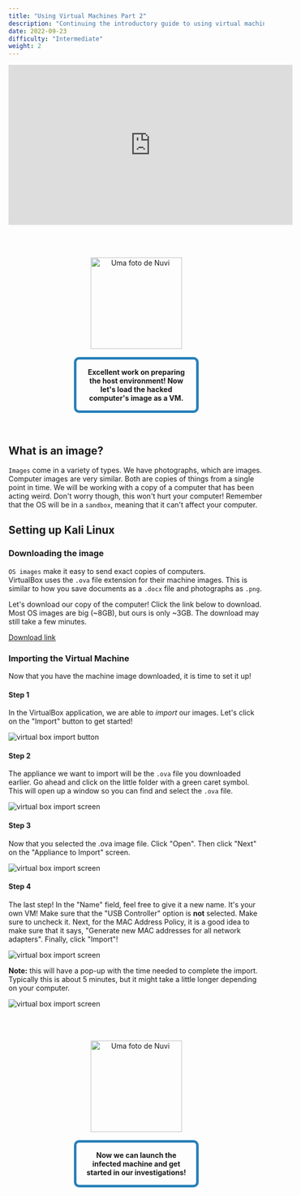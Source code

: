 ```yaml
---
title: "Using Virtual Machines Part 2"
description: "Continuing the introductory guide to using virtual machines"
date: 2022-09-23
difficulty: "Intermediate"
weight: 2
---
```


<p style="text-align: center;"><iframe width="560" height="315" src="https://www.youtube.com/embed/ffcyyJXEhwY" frameborder="0" allow="accelerometer; autoplay; clipboard-write; encrypted-media; gyroscope; picture-in-picture" allowfullscreen></iframe></p>

<div style="margin: 1rem;padding: 2rem 2rem;text-align: center;">
    <div style="display: inline-block;padding: 1rem 1rem;vertical-align: middle;">
        <img src="../images/nuvi.PNG?" alt="Uma foto de Nuvi" width="180" height="180" />
    </div>
    <div style="display: inline-block;padding: 1rem 1rem;vertical-align: middle;width:50%;border:5px solid #2980b9;border-radius:10px;font-weight: bold;">
        Excellent work on preparing the host environment! Now let's load the hacked computer's image as a VM.
    </div>
</div>

## What is an image?

`Images` come in a variety of types. We have photographs, which are images. Computer images are very similar. Both are copies of things from a single point in time. We will be working with a copy of a computer that has been acting weird. Don't worry though, this won't hurt your computer! Remember that the OS will be in a `sandbox`, meaning that it can't affect your computer.

## Setting up Kali Linux

### Downloading the image

`OS images` make it easy to send exact copies of computers.  
VirtualBox uses the `.ova` file extension for their machine images. This is similar to how you save documents as a `.docx` file and photographs as `.png`.

Let's download our copy of the computer! Click the link below to download.  
Most OS images are big (~8GB), but ours is only ~3GB. The download may still take a few minutes.

<a class="my-2 mx-4 btn btn-info" href="https://nuevofoundation-my.sharepoint.com/:f:/g/personal/beatris_mendezgandica_nuevofoundation_org/EqwR5wQyp9xEpYoP524regQB6rnwgyJBMULhuGIzyMj_4w?e=yg6rFv" target="_blank">
Download link
</a>

### Importing the Virtual Machine

Now that you have the machine image downloaded, it is time to set it up!

#### Step 1

In the VirtualBox application, we are able to _import_ our images. Let's click on the "Import" button to get started!

![virtual box import button](../images/import-01.PNG?classes=border,shadow)

#### Step 2

The appliance we want to import will be the `.ova` file you downloaded earlier. Go ahead and click on the little folder with a green caret symbol. This will open up a window so you can find and select the `.ova` file.

![virtual box import screen](../images/import-02.PNG?classes=border,shadow)

#### Step 3

Now that you selected the .ova image file. Click "Open". Then click "Next" on the "Appliance to Import" screen.

![virtual box import screen](../images/import-03.PNG?classes=border,shadow)

#### Step 4

The last step! In the "Name" field, feel free to give it a new name. It's your own VM! Make sure that the "USB Controller" option is **not** selected. Make sure to uncheck it. Next, for the MAC Address Policy, it is a good idea to make sure that it says, "Generate new MAC addresses for all network adapters". Finally, click "Import"!

![virtual box import screen](../images/import-05.PNG?classes=border,shadow)

**Note:** this will have a pop-up with the time needed to complete the import.  
Typically this is about 5 minutes, but it might take a little longer depending on your computer.

![virtual box import screen](../images/import-06.JPG?classes=border,shadow)

<div style="margin: 1rem;padding: 2rem 2rem;text-align: center;">
    <div style="display: inline-block;padding: 1rem 1rem;vertical-align: middle;">
        <img src="../images/nuvi.PNG?" alt="Uma foto de Nuvi" width="180" height="180" />
    </div>
    <div style="display: inline-block;padding: 1rem 1rem;vertical-align: middle;width:50%;border:5px solid #2980b9;border-radius:10px;font-weight: bold;">
        Now we can launch the infected machine and get started in our investigations!
    </div>
</div>
